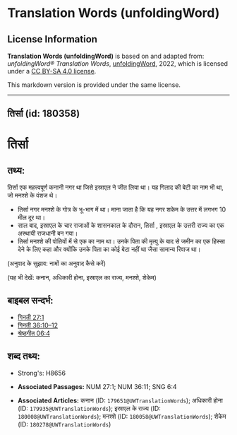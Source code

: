# Translation Words (unfoldingWord)

## License Information

**Translation Words (unfoldingWord)** is based on and adapted from: _unfoldingWord® Translation Words_, [unfoldingWord](https://unfoldingword.org/utw), 2022, which is licensed under a [CC BY-SA 4.0 license](https://creativecommons.org/licenses/by-sa/4.0/legalcode.en).

This markdown version is provided under the same license.



--------------------------------

## तिर्सा (id: 180358)

तिर्सा
======

तथ्य:
-----

तिर्सा एक महत्त्वपूर्ण कनानी नगर था जिसे इस्राएल ने जीत लिया था। यह गिलाद की बेटी का नाम भी था, जो मनश्शे के वंशज थे।

* तिर्सा नगर मनश्शे के गोत्र के भू\-भाग में था। माना जाता है कि यह नगर शकेम के उत्तर में लगभग 10 मील दूर था।
* साल बाद, इस्राएल के चार राजाओं के शासनकाल के दौरान, तिर्सा , इस्राएल के उत्तरी राज्य का एक अस्थायी राजधानी बन गया।
* तिर्सा मनश्शे की पोतियों में से एक का नाम था। उनके पिता की मृत्यु के बाद से जमीन का एक हिस्सा देने के लिए कहा और क्योंकि उनके पिता का कोई बेटा नहीं था जैसा सामान्य रिवाज था।

(अनुवाद के सुझाव: नामों का अनुवाद कैसे करें)

(यह भी देखें: कनान, अधिकारी होना, इस्राएल का राज्य, मनश्शे, शेकेम)

बाइबल सन्दर्भ:
--------------

* [गिनती 27:1](https://ref.ly/Num27:1)
* [गिनती 36:10–12](https://ref.ly/Num36:10-Num36:12)
* [श्रेष्ठगीत 06:4](https://ref.ly/Song6:4)

शब्द तथ्य:
----------

* Strong's: H8656

* **Associated Passages:** NUM 27:1; NUM 36:11; SNG 6:4
* **Associated Articles:** कनान (ID: `179651@UWTranslationWords`); अधिकारी होना (ID: `179935@UWTranslationWords`); इस्राएल के राज्य (ID: `180008@UWTranslationWords`); मनश्शे (ID: `180058@UWTranslationWords`); शेकेम (ID: `180278@UWTranslationWords`)

